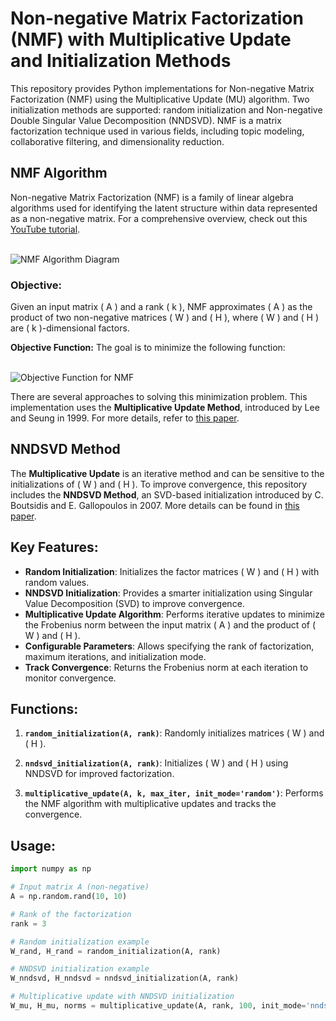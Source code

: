 # Non-negative Matrix Factorization (NMF) with Multiplicative Update and Initialization Methods

This repository provides Python implementations for Non-negative Matrix Factorization (NMF) using the Multiplicative Update (MU) algorithm. Two initialization methods are supported: random initialization and Non-negative Double Singular Value Decomposition (NNDSVD). NMF is a matrix factorization technique used in various fields, including topic modeling, collaborative filtering, and dimensionality reduction.

## NMF Algorithm
Non-negative Matrix Factorization (NMF) is a family of linear algebra algorithms used for identifying the latent structure within data represented as a non-negative matrix. For a comprehensive overview, check out this [YouTube tutorial](https://youtu.be/o4pPTwsd-5M?si=dWtts9M32-VqurcX).

<br>
<img src="notebook_images/nmf.png" alt="NMF Algorithm Diagram">
<br>

### Objective:
Given an input matrix \( A \) and a rank \( k \), NMF approximates \( A \) as the product of two non-negative matrices \( W \) and \( H \), where \( W \) and \( H \) are \( k \)-dimensional factors.

<b>Objective Function:</b> The goal is to minimize the following function:

<br>
<img src="notebook_images/nmf2.png" alt="Objective Function for NMF">
<br>

There are several approaches to solving this minimization problem. This implementation uses the <b>Multiplicative Update Method</b>, introduced by Lee and Seung in 1999. For more details, refer to [this paper](https://www.researchgate.net/publication/2480786_Multiplicative_Updates_for_Nonnegative_Quadratic_Programming_in_Support_Vector_Machines).

## NNDSVD Method
The <b>Multiplicative Update</b> is an iterative method and can be sensitive to the initializations of \( W \) and \( H \). To improve convergence, this repository includes the <b>NNDSVD Method</b>, an SVD-based initialization introduced by C. Boutsidis and E. Gallopoulos in 2007. More details can be found in [this paper](https://www.sciencedirect.com/science/article/abs/pii/S0031320307004359).

## Key Features:
- **Random Initialization**: Initializes the factor matrices \( W \) and \( H \) with random values.
- **NNDSVD Initialization**: Provides a smarter initialization using Singular Value Decomposition (SVD) to improve convergence.
- **Multiplicative Update Algorithm**: Performs iterative updates to minimize the Frobenius norm between the input matrix \( A \) and the product of \( W \) and \( H \).
- **Configurable Parameters**: Allows specifying the rank of factorization, maximum iterations, and initialization mode.
- **Track Convergence**: Returns the Frobenius norm at each iteration to monitor convergence.

## Functions:
1. **`random_initialization(A, rank)`**: 
   Randomly initializes matrices \( W \) and \( H \).
   
2. **`nndsvd_initialization(A, rank)`**: 
   Initializes \( W \) and \( H \) using NNDSVD for improved factorization.

3. **`multiplicative_update(A, k, max_iter, init_mode='random')`**: 
   Performs the NMF algorithm with multiplicative updates and tracks the convergence.

## Usage:
```python
import numpy as np

# Input matrix A (non-negative)
A = np.random.rand(10, 10)

# Rank of the factorization
rank = 3

# Random initialization example
W_rand, H_rand = random_initialization(A, rank)

# NNDSVD initialization example
W_nndsvd, H_nndsvd = nndsvd_initialization(A, rank)

# Multiplicative update with NNDSVD initialization
W_mu, H_mu, norms = multiplicative_update(A, rank, 100, init_mode='nndsvd')
